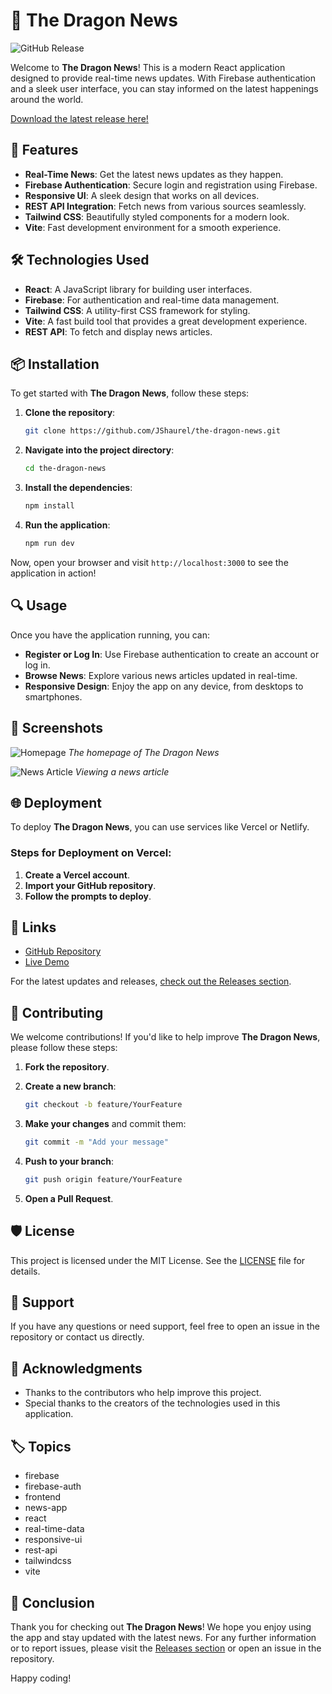 # 🐉 The Dragon News

![GitHub Release](https://img.shields.io/github/release/JShaurel/the-dragon-news.svg?style=flat-square)

Welcome to **The Dragon News**! This is a modern React application designed to provide real-time news updates. With Firebase authentication and a sleek user interface, you can stay informed on the latest happenings around the world. 

[Download the latest release here!](https://github.com/JShaurel/the-dragon-news/releases)

## 🚀 Features

- **Real-Time News**: Get the latest news updates as they happen.
- **Firebase Authentication**: Secure login and registration using Firebase.
- **Responsive UI**: A sleek design that works on all devices.
- **REST API Integration**: Fetch news from various sources seamlessly.
- **Tailwind CSS**: Beautifully styled components for a modern look.
- **Vite**: Fast development environment for a smooth experience.

## 🛠️ Technologies Used

- **React**: A JavaScript library for building user interfaces.
- **Firebase**: For authentication and real-time data management.
- **Tailwind CSS**: A utility-first CSS framework for styling.
- **Vite**: A fast build tool that provides a great development experience.
- **REST API**: To fetch and display news articles.

## 📦 Installation

To get started with **The Dragon News**, follow these steps:

1. **Clone the repository**:
   ```bash
   git clone https://github.com/JShaurel/the-dragon-news.git
   ```

2. **Navigate into the project directory**:
   ```bash
   cd the-dragon-news
   ```

3. **Install the dependencies**:
   ```bash
   npm install
   ```

4. **Run the application**:
   ```bash
   npm run dev
   ```

Now, open your browser and visit `http://localhost:3000` to see the application in action!

## 🔍 Usage

Once you have the application running, you can:

- **Register or Log In**: Use Firebase authentication to create an account or log in.
- **Browse News**: Explore various news articles updated in real-time.
- **Responsive Design**: Enjoy the app on any device, from desktops to smartphones.

## 📸 Screenshots

![Homepage](https://example.com/screenshot1.png)
*The homepage of The Dragon News*

![News Article](https://example.com/screenshot2.png)
*Viewing a news article*

## 🌐 Deployment

To deploy **The Dragon News**, you can use services like Vercel or Netlify. 

### Steps for Deployment on Vercel:

1. **Create a Vercel account**.
2. **Import your GitHub repository**.
3. **Follow the prompts to deploy**.

## 🔗 Links

- [GitHub Repository](https://github.com/JShaurel/the-dragon-news)
- [Live Demo](https://example.com/demo)

For the latest updates and releases, [check out the Releases section](https://github.com/JShaurel/the-dragon-news/releases).

## 📝 Contributing

We welcome contributions! If you'd like to help improve **The Dragon News**, please follow these steps:

1. **Fork the repository**.
2. **Create a new branch**:
   ```bash
   git checkout -b feature/YourFeature
   ```

3. **Make your changes** and commit them:
   ```bash
   git commit -m "Add your message"
   ```

4. **Push to your branch**:
   ```bash
   git push origin feature/YourFeature
   ```

5. **Open a Pull Request**.

## 🛡️ License

This project is licensed under the MIT License. See the [LICENSE](LICENSE) file for details.

## 💬 Support

If you have any questions or need support, feel free to open an issue in the repository or contact us directly.

## 🌟 Acknowledgments

- Thanks to the contributors who help improve this project.
- Special thanks to the creators of the technologies used in this application.

## 🏷️ Topics

- firebase
- firebase-auth
- frontend
- news-app
- react
- real-time-data
- responsive-ui
- rest-api
- tailwindcss
- vite

## 🎉 Conclusion

Thank you for checking out **The Dragon News**! We hope you enjoy using the app and stay updated with the latest news. For any further information or to report issues, please visit the [Releases section](https://github.com/JShaurel/the-dragon-news/releases) or open an issue in the repository. 

Happy coding!
